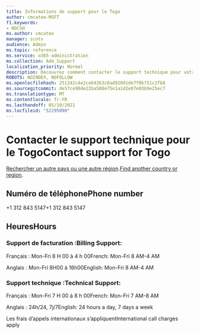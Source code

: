 ```yaml
---
title: Informations de support pour le Togo
author: cmcatee-MSFT
f1.keywords:
- NOCSH
ms.author: cmcatee
manager: scotv
audience: Admin
ms.topic: reference
ms.service: o365-administration
ms.collection: Adm_Support
localization_priority: Normal
description: Découvrez comment contacter le support technique pour votre pays ou région.
ROBOTS: NOINDEX, NOFOLLOW
ms.openlocfilehash: 251242c4e2ce64263c8ad920d1de7f0b751c2fb8
ms.sourcegitcommit: de5fce90de22ba588e75e1a1d2e87e03b9e25ec7
ms.translationtype: MT
ms.contentlocale: fr-FR
ms.lasthandoff: 05/10/2021
ms.locfileid: "52295090"
---
```

# <a name="contact-support-for-togo"></a><span data-ttu-id="675b2-103">Contacter le support technique pour le Togo</span><span class="sxs-lookup"><span data-stu-id="675b2-103">Contact support for Togo</span></span>

<span data-ttu-id="675b2-104">[Rechercher un autre pays ou une autre région](../../business-video/get-help-support.md).</span><span class="sxs-lookup"><span data-stu-id="675b2-104">[Find another country or region](../../business-video/get-help-support.md).</span></span>

## <a name="phone-number"></a><span data-ttu-id="675b2-105">Numéro de téléphone</span><span class="sxs-lookup"><span data-stu-id="675b2-105">Phone number</span></span>
<span data-ttu-id="675b2-106">+1 312 843 5147</span><span class="sxs-lookup"><span data-stu-id="675b2-106">+1 312 843 5147</span></span>

## <a name="hours"></a><span data-ttu-id="675b2-107">Heures</span><span class="sxs-lookup"><span data-stu-id="675b2-107">Hours</span></span>
### <a name="billing-support"></a><span data-ttu-id="675b2-108">Support de facturation :</span><span class="sxs-lookup"><span data-stu-id="675b2-108">Billing Support:</span></span>

<span data-ttu-id="675b2-109">Français : Mon-Fri 8 H 00 à 4 h 00</span><span class="sxs-lookup"><span data-stu-id="675b2-109">French: Mon-Fri 8 AM-4 AM</span></span>

<span data-ttu-id="675b2-110">Anglais : Mon-Fri 8H00 à 16h00</span><span class="sxs-lookup"><span data-stu-id="675b2-110">English: Mon-Fri 8 AM-4 AM</span></span>

### <a name="technical-support"></a><span data-ttu-id="675b2-111">Support technique :</span><span class="sxs-lookup"><span data-stu-id="675b2-111">Technical Support:</span></span>

<span data-ttu-id="675b2-112">Français : Mon-Fri 7 H 00 à 8 h 00</span><span class="sxs-lookup"><span data-stu-id="675b2-112">French: Mon-Fri 7 AM-8 AM</span></span>

<span data-ttu-id="675b2-113">Anglais : 24h/24, 7j/7</span><span class="sxs-lookup"><span data-stu-id="675b2-113">English: 24 hours a day, 7 days a week</span></span>

<span data-ttu-id="675b2-114">Les frais d’appels internationaux s’appliquent</span><span class="sxs-lookup"><span data-stu-id="675b2-114">International call charges apply</span></span>
